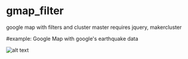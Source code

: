 # gmap_filter
google map with filters and cluster master
requires jquery, makercluster

#example:
Google Map with google's earthquake data

![alt text](/leeeqian/gmap_filter/example.png "example")
